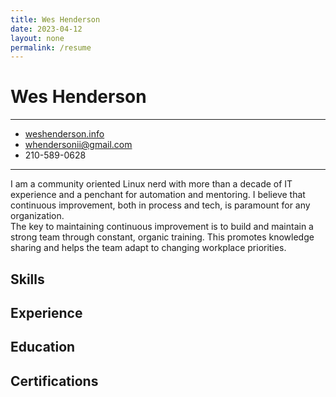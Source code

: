 ```yaml
---
title: Wes Henderson
date: 2023-04-12
layout: none
permalink: /resume
---
```


Wes Henderson
===

---
* [weshenderson.info](https://weshenderson.info)
* [whendersonii@gmail.com](mailto:whendersonii@gmail.com)
* 210-589-0628

---

I am a community oriented Linux nerd with more than a decade of IT experience and a penchant for automation and mentoring. I believe that continuous improvement, both in process and tech, is paramount for any organization.<br>The key to maintaining continuous improvement is to build and maintain a strong team through constant, organic training. This promotes knowledge sharing and helps the team adapt to changing workplace priorities.

Skills
---

Experience
---

Education
---

Certifications
---

